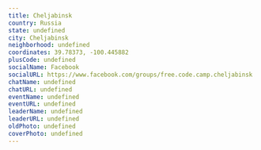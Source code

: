 ```yaml
---
title: Cheljabinsk
country: Russia
state: undefined
city: Cheljabinsk
neighborhood: undefined
coordinates: 39.78373, -100.445882
plusCode: undefined
socialName: Facebook
socialURL: https://www.facebook.com/groups/free.code.camp.cheljabinsk
chatName: undefined
chatURL: undefined
eventName: undefined
eventURL: undefined
leaderName: undefined
leaderURL: undefined
oldPhoto: undefined
coverPhoto: undefined
---
```

